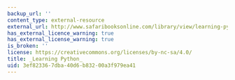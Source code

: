 ```yaml
---
backup_url: ''
content_type: external-resource
external_url: http://www.safaribooksonline.com/library/view/learning-python-2nd/0596002815/
has_external_licence_warning: true
has_external_license_warning: true
is_broken: ''
license: https://creativecommons.org/licenses/by-nc-sa/4.0/
title: _Learning Python_
uid: 3ef82336-7dba-40d6-b832-00a3f979ea41
---
```

